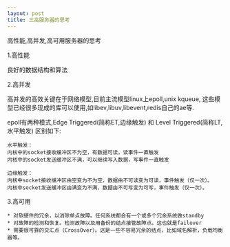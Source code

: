 ```yaml
---
layout: post
title: 三高服务器的思考
---
```


高性能,高并发,高可用服务器的思考

1.高性能

良好的数据结构和算法

2.高并发

高并发的高效关键在于网络模型,目前主流模型linux上epoll,unix kqueue,
这些模型已经很多现成的库可以使用,如libev,libuv,libevent,redis自己的ae等.

epoll有两种模式,Edge Triggered(简称ET,边缘触发) 和 Level Triggered(简称LT,水平触发)
区别如下:

```
水平触发： 
内核中的socket接收缓冲区不为空，有数据可读，读事件一直触发 
内核中的socket发送缓冲区不满，可以继续写入数据，写事件一直触发 

边缘触发： 
内核中socket接收缓冲区由空变为不为空，数据由不可读变为可读，事件触发（仅一次）。 
内核中socket发送缓冲区由满变为不满，数据由不可写变为可写，事件触发（仅一次）。
```

3.高可用
 
    * 对软硬件的冗余，以消除单点故障。任何系统都会有一个或多个冗余系统做standby
    * 对故障的检测和恢复。检测故障以及用备份的结点接管故障点。这也就是failover
    * 需要很可靠的交汇点（CrossOver）。这是一些不容易冗余的结点，比如域名解析，负载均衡器等。

